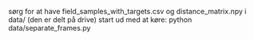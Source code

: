 sørg for at have field_samples_with_targets.csv og distance_matrix.npy i data/ (den er delt på drive)
start ud med at køre: python data/separate_frames.py